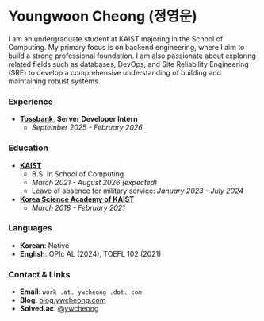 # Youngwoon Cheong (정영운)

I am an undergraduate student at KAIST majoring in the School of Computing. My primary focus is on backend engineering, where I aim to build a strong professional foundation. I am also passionate about exploring related fields such as databases, DevOps, and Site Reliability Engineering (SRE) to develop a comprehensive understanding of building and maintaining robust systems.

### Experience
*   **[Tossbank](https://www.tossbank.com/)**, **Server Developer Intern**
    *   *September 2025 - February 2026*

### Education
*   **[KAIST](https://cs.kaist.ac.kr/)**
    *   B.S. in School of Computing
    *   *March 2021 - August 2026 (expected)*
    *   Leave of absence for military service: *January 2023 - July 2024*
*   **[Korea Science Academy of KAIST](https://ksa.hs.kr/)**
    *   *March 2018 - February 2021*

### Languages
*   **Korean**: Native
*   **English**: OPIc AL (2024), TOEFL 102 (2021)

### Contact & Links
*   **Email**: `work .at. ywcheong .dot. com`
*   **Blog**: [blog.ywcheong.com](https://blog.ywcheong.com)
*   **Solved.ac**: [@ywcheong](https://solved.ac/profile/ywcheong)

